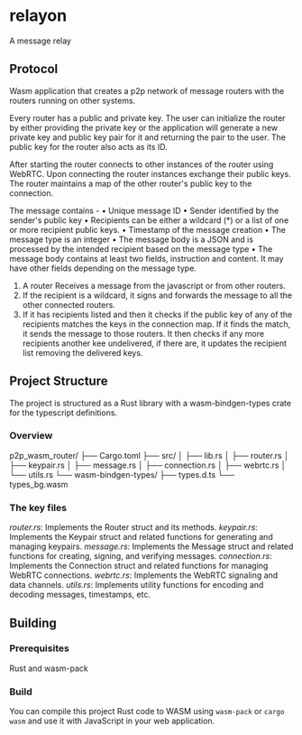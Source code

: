 # relayon
A message relay

## Protocol

Wasm application that creates a p2p network of message routers with the routers running on other systems.

Every router has a public and private key. The user can initialize the router by either providing the private key or the application will generate a new private key and public key pair for it and returning the pair to the user. The public key for the router also acts as its ID.

After starting the router connects to other instances of the router using WebRTC. Upon connecting the router instances exchange their public keys. The router maintains a map of the other router's public key to the connection.

The message contains -
• Unique message ID
• Sender identified by the sender's public key
• Recipients can be either a wildcard (*) or a list of one or more recipient public keys.
• Timestamp of the message creation
• The message type is an integer
• The message body is a JSON and is processed by the intended recipient based on the message type
• The message body contains at least two fields, instruction and content. It may have other fields depending on the message type.

1. A router Receives a message from the javascript or from other routers.
2. If the recipient is a wildcard, it signs and forwards the message to all the other connected routers.
3. If it has recipients listed and then it checks if the public key of any of the recipients matches the keys in the connection map. If it finds the match, it sends the message to those routers. It then checks if any more recipients another kee undelivered, if there are, it updates the recipient list removing the  delivered keys.

## Project Structure

The project is structured as a Rust library with a wasm-bindgen-types crate for the typescript definitions.

### Overview

p2p_wasm_router/
├── Cargo.toml
├── src/
│   ├── lib.rs
│   ├── router.rs
│   ├── keypair.rs
│   ├── message.rs
│   ├── connection.rs
│   ├── webrtc.rs
│   └── utils.rs
└── wasm-bindgen-types/
    ├── types.d.ts
    └── types_bg.wasm


### The key files

*router.rs*: Implements the Router struct and its methods.
*keypair.rs*: Implements the Keypair struct and related functions for generating and managing keypairs.
*message.rs*: Implements the Message struct and related functions for creating, signing, and verifying messages.
*connection.rs*: Implements the Connection struct and related functions for managing WebRTC connections.
*webrtc.rs*: Implements the WebRTC signaling and data channels.
*utils.rs*: Implements utility functions for encoding and decoding messages, timestamps, etc.

## Building

### Prerequisites

Rust and wasm-pack

### Build

You can compile this project Rust code to WASM using `wasm-pack` or `cargo wasm` and use it with JavaScript in your web application.

